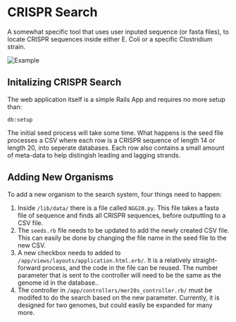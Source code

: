 # CRISPR Search 

A somewhat specific tool that uses user inputed sequence (or fasta files), to locate CRISPR sequences inside either E. Coli or a specific Clostridium strain. 

![Example](https://raw.github.com/lutrasdebtra/bioinf_crispr_search/master/splash.png)

## Initalizing CRISPR Search

The web application itself is a simple Rails App and requires no more setup than:

`db:setup`
  
The initial seed process will take some time. What happens is the seed file processes a CSV where each row is a CRISPR sequence of length 14 or length 20, into seperate databases. Each row also contains a small amount of meta-data to help distingish leading and lagging strands.

## Adding New Organisms

To add a new organism to the search system, four things need to happen:

1. Inside `/lib/data/` there is a file called `NGG20.py`. This file takes a fasta file of sequence and finds all CRISPR sequences, before outputting to a CSV file. 
2. The `seeds.rb` file needs to be updated to add the newly created CSV file. This can easily be done by changing the file name in the seed file to the new CSV.
3. A new checkbox needs to added to `/app/views/layouts/application.html.erb/`. It is a relatively straight-forward process, and the code in the file can be reused. The number parameter that is sent to the controller will need to be the same as the genome id in the database..
4. The controller in `/app/controllers/mer20s_controller.rb/` must be modifed to do the search based on the new parameter. Currently, it is designed for two genomes, but could easily be expanded for many more. 
